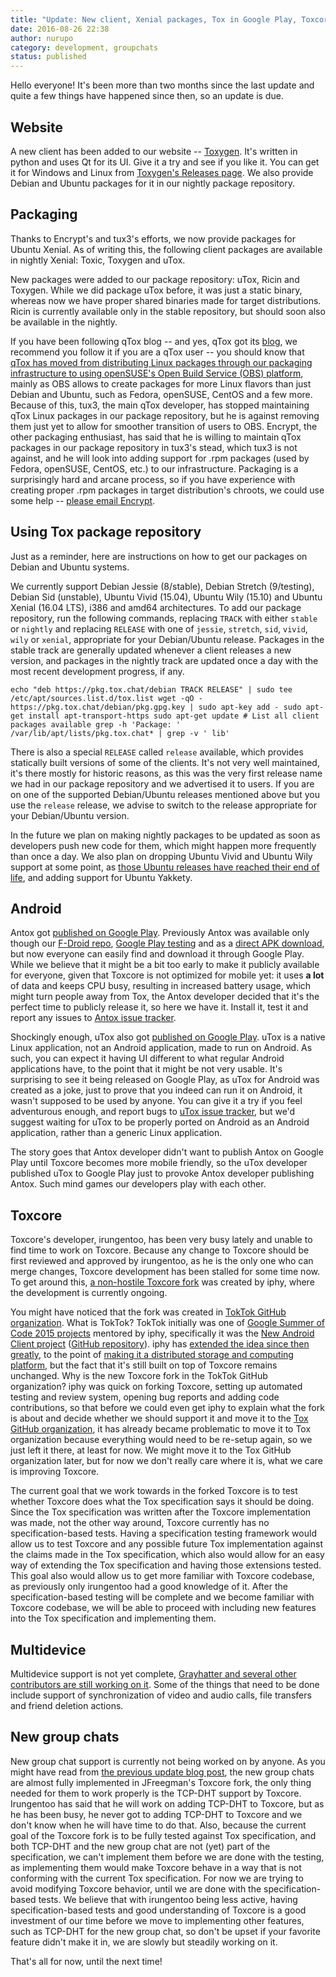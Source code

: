 ```yaml
---
title: "Update: New client, Xenial packages, Tox in Google Play, Toxcore fork and more!"
date: 2016-08-26 22:38
author: nurupo
category: development, groupchats
status: published
---
```


Hello everyone! It's been more than two months since the last update and
quite a few things have happened since then, so an update is due.

## Website

A new client has been added to our website --
[Toxygen](https://tox.chat/clients.html). It's written in python and
uses Qt for its UI. Give it a try and see if you like it. You can get it
for Windows and Linux from [Toxygen's Releases
page](https://github.com/toxygen-project/toxygen/releases). We also
provide Debian and Ubuntu packages for it in our nightly package
repository.

## Packaging

Thanks to Encrypt's and tux3's efforts, we now provide packages for
Ubuntu Xenial. As of writing this, the following client packages are
available in nightly Xenial: Toxic, Toxygen and uTox.

New packages were added to our package repository: uTox, Ricin and
Toxygen. While we did package uTox before, it was just a static binary,
whereas now we have proper shared binaries made for target
distributions. Ricin is currently available only in the stable
repository, but should soon also be available in the nightly.

If you have been following qTox blog -- and yes, qTox got its
[blog](https://qtox.github.io/blog), we recommend you follow it if you
are a qTox user -- you should know that [qTox has moved from
distributing Linux packages through our packaging infrastructure to
using openSUSE's Open Build Service (OBS)
platform](https://qtox.github.io/blog/2016/08/10/Hello-World.html),
mainly as OBS allows to create packages for more Linux flavors than just
Debian and Ubuntu, such as Fedora, openSUSE, CentOS and a few more.
Because of this, tux3, the main qTox developer, has stopped maintaining
qTox Linux packages in our package repository, but he is against
removing them just yet to allow for smoother transition of users to OBS.
Encrypt, the other packaging enthusiast, has said that he is willing to
maintain qTox packages in our package repository in tux3's stead, which
tux3 is not against, and he will look into adding support for .rpm
packages (used by Fedora, openSUSE, CentOS, etc.) to our infrastructure.
Packaging is a surprisingly hard and arcane process, so if you have
experience with creating proper .rpm packages in target distribution's
chroots, we could use some help -- [please email
Encrypt](mailto:encrypt@encrypt-tips.tk?subject=Help%20with%20rpm%20packaging&cc=infrastructure@tox.chat).

## Using Tox package repository

Just as a reminder, here are instructions on how to get our packages on
Debian and Ubuntu systems.

We currently support Debian Jessie (8/stable), Debian Stretch
(9/testing), Debian Sid (unstable), Ubuntu Vivid (15.04), Ubuntu Wily
(15.10) and Ubuntu Xenial (16.04 LTS), i386 and amd64 architectures. To
add our package repository, run the following commands, replacing
`TRACK` with either `stable` or `nightly` and replacing `RELEASE` with
one of `jessie`, `stretch`, `sid`, `vivid`, `wily` or `xenial`,
appropriate for your Debian/Ubuntu release. Packages in the stable track
are generally updated whenever a client releases a new version, and
packages in the nightly track are updated once a day with the most
recent development progress, if any.

`echo "deb https://pkg.tox.chat/debian TRACK RELEASE" | sudo tee /etc/apt/sources.list.d/tox.list wget -qO - https://pkg.tox.chat/debian/pkg.gpg.key | sudo apt-key add - sudo apt-get install apt-transport-https sudo apt-get update # List all client packages available grep -h 'Package: ' /var/lib/apt/lists/pkg.tox.chat* | grep -v ' lib'`

There is also a special `RELEASE` called `release` available, which
provides statically built versions of some of the clients. It's not very
well maintained, it's there mostly for historic reasons, as this was the
very first release name we had in our package repository and we
advertised it to users. If you are on one of the supported Debian/Ubuntu
releases mentioned above but you use the `release` release, we advise to
switch to the release appropriate for your Debian/Ubuntu version.

In the future we plan on making nightly packages to be updated as soon
as developers push new code for them, which might happen more frequently
than once a day. We also plan on dropping Ubuntu Vivid and Ubuntu Wily
support at some point, as [those Ubuntu releases have reached their end
of life](https://wiki.ubuntu.com/Releases), and adding support for
Ubuntu Yakkety.

## Android

Antox got [published on Google
Play](https://play.google.com/store/apps/details?id=chat.tox.antox).
Previously Antox was available only though our [F-Droid
repo](https://pkg.tox.chat/fdroid/repo), [Google Play
testing](https://play.google.com/apps/testing/chat.tox.antox) and as a
[direct APK download](https://pkg.tox.chat/fdroid/repo/antox.apk), but
now everyone can easily find and download it through Google Play. While
we believe that it might be a bit too early to make it publicly
available for everyone, given that Toxcore is not optimized for mobile
yet: it uses **a lot** of data and keeps CPU busy, resulting in
increased battery usage, which might turn people away from Tox, the
Antox developer decided that it's the perfect time to publicly release
it, so here we have it. Install it, test it and report any issues to
[Antox issue tracker](https://github.com/Antox/Antox/issues).

Shockingly enough, uTox also got [published on Google
Play](https://play.google.com/store/apps/details?id=tox.client.utox).
uTox is a native Linux application, not an Android application, made to
run on Android. As such, you can expect it having UI different to what
regular Android applications have, to the point that it might be not
very usable. It's surprising to see it being released on Google Play, as
uTox for Android was created as a joke, just to prove that you indeed
can run it on Android, it wasn't supposed to be used by anyone. You can
give it a try if you feel adventurous enough, and report bugs to [uTox
issue tracker](https://github.com/GrayHatter/uTox/issues), but we'd
suggest waiting for uTox to be properly ported on Android as an Android
application, rather than a generic Linux application.

The story goes that Antox developer didn't want to publish Antox on
Google Play until Toxcore becomes more mobile friendly, so the uTox
developer published uTox to Google Play just to provoke Antox developer
publishing Antox. Such mind games our developers play with each other.

## Toxcore

Toxcore's developer, irungentoo, has been very busy lately and unable to
find time to work on Toxcore. Because any change to Toxcore should be
first reviewed and approved by irungentoo, as he is the only one who can
merge changes, Toxcore development has been stalled for some time now.
To get around this, [a non-hostile Toxcore
fork](https://github.com/TokTok/toxcore) was created by iphy, where the
development is currently ongoing.

You might have noticed that the fork was created in [TokTok GitHub
organization](https://github.com/TokTok). What is TokTok? TokTok
initially was one of [Google Summer of Code 2015
projects](https://www.google-melange.com/archive/gsoc/2015/orgs/tox)
mentored by iphy, specifically it was the [New Android Client
project](https://wiki.tox.chat/developers/gsoc/2015/ideas#new_android_client)
([GitHub repository](https://github.com/iphydf/toktok)). iphy has
[extended the idea since then
greatly](https://toktok.github.io/index.html), to the point of [making
it a distributed storage and computing
platform](https://toktok.github.io/vision.html), but the fact that it's
still built on top of Toxcore remains unchanged. Why is the new Toxcore
fork in the TokTok GitHub organization? iphy was quick on forking
Toxcore, setting up automated testing and review system, opening bug
reports and adding code contributions, so that before we could even get
iphy to explain what the fork is about and decide whether we should
support it and move it to the [Tox GitHub
organization](https://github.com/Tox), it has already became problematic
to move it to Tox organization because everything would need to be
re-setup again, so we just left it there, at least for now. We might
move it to the Tox GitHub organization later, but for now we don't
really care where it is, what we care is improving Toxcore.

The current goal that we work towards in the forked Toxcore is to test
whether Toxcore does what the Tox specification says it should be doing.
Since the Tox specification was written after the Toxcore implementation
was made, not the other way around, Toxcore currently has no
specification-based tests. Having a specification testing framework
would allow us to test Toxcore and any possible future Tox
implementation against the claims made in the Tox specification, which
also would allow for an easy way of extending the Tox specification and
having those extensions tested. This goal also would allow us to get
more familiar with Toxcore codebase, as previously only irungentoo had a
good knowledge of it. After the specification-based testing will be
complete and we become familiar with Toxcore codebase, we will be able
to proceed with including new features into the Tox specification and
implementing them.

## Multidevice

Multidevice support is not yet complete, [Grayhatter and several other
contributors are still working on
it](https://github.com/GrayHatter/toxcore/tree/multi-device). Some of
the things that need to be done include support of synchronization of
video and audio calls, file transfers and friend deletion actions.

## New group chats

New group chat support is currently not being worked on by anyone. As
you might have read from [the previous update blog
post](/2016-06-07_update-new-group-chats-multi-device-and-more/),
the new group chats are almost fully implemented in JFreegman's Toxcore
fork, the only thing needed for them to work properly is the TCP-DHT
support by Toxcore. Irungentoo has said that he will work on adding
TCP-DHT to Toxcore, but as he has been busy, he never got to adding
TCP-DHT to Toxcore and we don't know when he will have time to do that.
Also, because the current goal of the Toxcore fork is to be fully tested
against Tox specification, and both TCP-DHT and the new group chat are
not (yet) part of the specification, we can't implement them before we
are done with the testing, as implementing them would make Toxcore
behave in a way that is not conforming with the current Tox
specification. For now we are trying to avoid modifying Toxcore
behavior, until we are done with the specification-based tests. We
believe that with irungentoo being less active, having
specification-based tests and good understanding of Toxcore is a good
investment of our time before we move to implementing other features,
such as TCP-DHT for the new group chat, so don't be upset if your
favorite feature didn't make it in, we are slowly but steadily working
on it.

That's all for now, until the next time!
